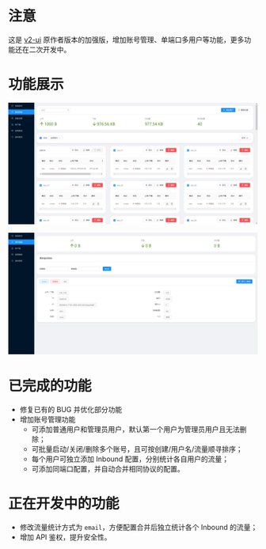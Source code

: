 # 注意

这是 [v2-ui](https://github.com/sprov065/v2-ui) 原作者版本的加强版，增加账号管理、单端口多用户等功能，更多功能还在二次开发中。

# 功能展示

![screenshot_1.png](screenshot_1.png)

![screenshot_2.png](screenshot_2.png)

# 已完成的功能

- 修复已有的 BUG 并优化部分功能
- 增加账号管理功能
  - 可添加普通用户和管理员用户，默认第一个用户为管理员用户且无法删除；
  - 可批量启动/关闭/删除多个账号，且可按创建/用户名/流量顺寻排序；
  - 每个用户可独立添加 Inbound 配置，分别统计各自用户的流量；
  - 可添加同端口配置，并自动合并相同协议的配置。

# 正在开发中的功能

- 修改流量统计方式为 `email`，方便配置合并后独立统计各个 Inbound 的流量；
- 增加 API 鉴权，提升安全性。